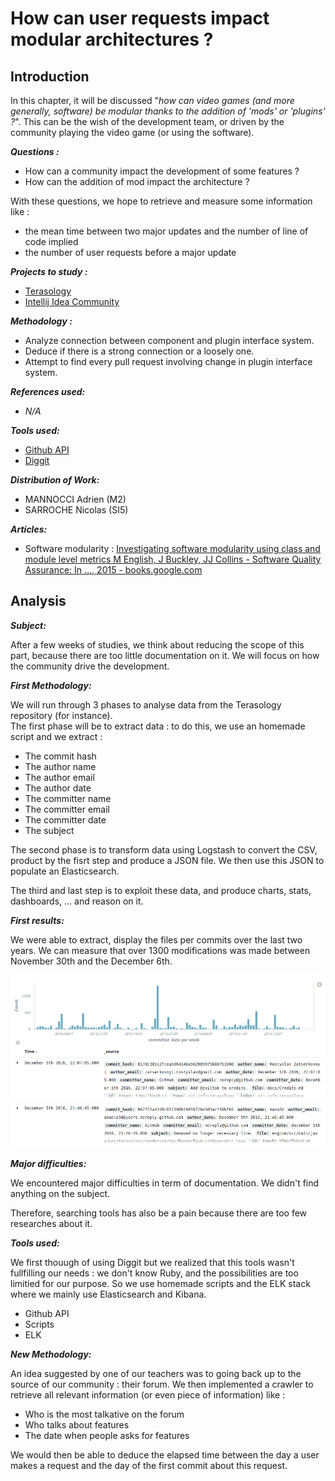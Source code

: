 # How can user requests impact modular architectures ?

## Introduction

In this chapter, it will be discussed "_how can video games \(and more generally, software\) be modular thanks to the addition of 'mods' or 'plugins' ?_". This can be the wish of the development team, or driven by the community playing the video game \(or using the software\).

_**Questions :**_

* How can a community impact the development of some features ?
* How can the addition of mod impact the architecture ?

With these questions, we hope to retrieve and measure some information like :

* the mean time between two major updates and the number of line of code implied
* the number of user requests before a major update

_**Projects to study :**_

* [Terasology](https://github.com/MovingBlocks/Terasology)
* [Intellij Idea Community](https://github.com/JetBrains/intellij-community)

_**Methodology :**_

* Analyze connection between component and plugin interface system.
* Deduce if there is a strong connection or a loosely one.
* Attempt to find every pull request involving change in plugin interface system.

_**References used:**_

* _N/A_

_**Tools used:**_

* [Github API](https://developer.github.com/v3/)
* [Diggit](https://github.com/jrfaller/diggit)

_**Distribution of Work:**_

* MANNOCCI Adrien \(M2\)
* SARROCHE Nicolas \(SI5\)

_**Articles:**_

* Software modularity :  [Investigating software modularity using class and module level metrics M English, J Buckley, JJ Collins - Software Quality Assurance: In …, 2015 - books.google.com](https://www.gitbook.com/book/mireillebf/uca-students-on-software-maintenance/edit#)

## Analysis

_**Subject:**_

After a few weeks of studies, we think about reducing the scope of this part, because there are too little documentation on it. We will focus on how the community drive the development.

_**First Methodology:**_

We will run through 3 phases to analyse data from the Terasology repository \(for instance\).  
The first phase will be to extract data : to do this, we use an homemade script and we extract :

* The commit hash
* The author name
* The author email
* The author date
* The committer name
* The committer email
* The committer date
* The subject 

The second phase is to transform data using Logstash to convert the CSV, product by the fisrt step and produce a JSON file. We then use this JSON to populate an Elasticsearch.

The third and last step is to exploit these data, and produce charts, stats, dashboards, ... and reason on it.

_**First results:**_

We were able to extract,  display the files per commits over the last two years. We can measure that over 1300 modifications was made between November 30th and the December 6th.

![](/assets/screen_kibana.png)

_**Major difficulties:**_

We encountered major difficulties in term of documentation. We didn't find anything on the subject.

Therefore, searching tools has also be a pain because there are too few researches about it.

_**Tools used:**_

We first thouugh of using Diggit but we realized that this tools wasn't fullfilling our needs : we don't know Ruby, and the possibilities are too limitied for our purpose. So we use homemade scripts and the ELK stack where we mainly use Elasticsearch  and Kibana.

* Github API
* Scripts
* ELK

_**New Methodology:**_

An idea suggested by one of our teachers  was to going back up to the source of our community : their forum. We then implemented a crawler to retrieve all relevant information \(or even piece of information\) like :

* Who is the most talkative on the forum
* Who talks about features 
* The date when people asks for features

We would then be able to deduce the elapsed time between the day a user makes a request and the day of the first commit about this request.



